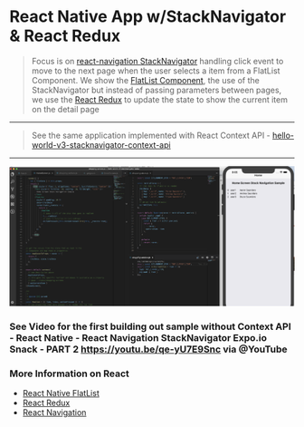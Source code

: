 # React Native App w/StackNavigator & React Redux

>Focus is on [react-navigation StackNavigator](https://reactnavigation.org/docs/en/hello-react-navigation.html#creating-a-stack-navigator) handling click event to move to the next page when the user selects a item from a 
FlatList Component. We show the [FlatList Component](https://facebook.github.io/react-native/docs/flatlist), the use of the StackNavigator but instead of passing parameters between pages,
we use the [React Redux](https://github.com/reduxjs/react-redux) to update the state to show the current item on the detail page
---
>See the same application implemented with React Context API - [hello-world-v3-stacknavigator-context-api](https://github.com/aaronksaunders/hello-world-v3-stacknavigator-context-api)
---

![](https://raw.githubusercontent.com/aaronksaunders/hello-world-v3-stacknavigator-redux/master/readme.images/Screen%20Shot%202018-10-16%20at%208.05.35%20PM.png)

### See Video for the first building out sample without Context API - React Native - React Navigation StackNavigator Expo.io Snack - PART 2 https://youtu.be/qe-yU7E9Snc via @YouTube

### More Information on React
- [React Native FlatList](https://facebook.github.io/react-native/docs/flatlist)
- [React Redux](https://github.com/reduxjs/react-redux)
- [React Navigation](https://reactnavigation.org/)
